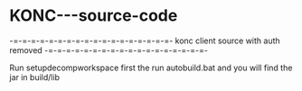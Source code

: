 # KONC---source-code
-=-=-=-=-=-=-=-=-=-=-=-=-=-=-=-=-=-=-
konc client source with auth removed
-=-=-=-=-=-=-=-=-=-=-=-=-=-=-=-=-=-=-

Run setupdecompworkspace first the run autobuild.bat
and you will find the jar in build/lib
